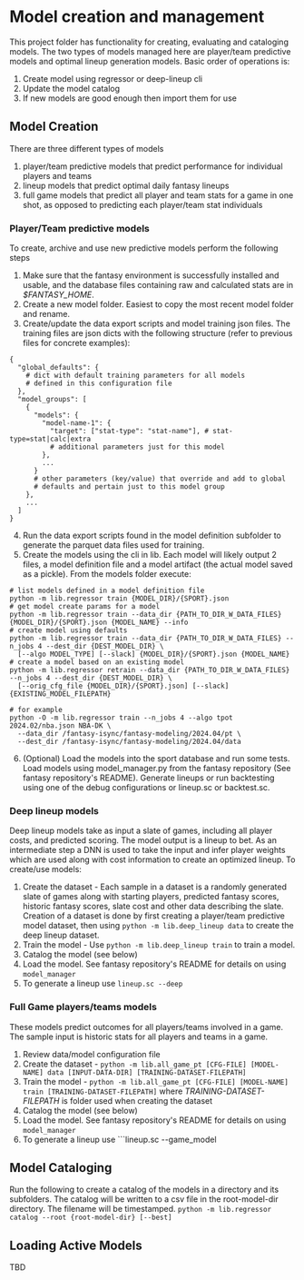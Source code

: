 # Model creation and management
This project folder has functionality for creating, evaluating and cataloging models. The
two types of models managed here are player/team predictive models and optimal lineup
generation models. Basic order of operations is:
1. Create model using regressor or deep-lineup cli
1. Update the model catalog
1. If new models are good enough then import them for use

## Model Creation
There are three different types of models
1. player/team predictive models that predict performance for individual players and teams
1. lineup models that predict optimal daily fantasy lineups
1. full game models that predict all player and team stats for a game in one shot, as opposed to predicting each player/team stat individuals

### Player/Team predictive models
To create, archive and use new predictive models perform the following steps

1. Make sure that the fantasy environment is successfully installed and usable, and the 
database files containing raw and calculated stats are in _$FANTASY_HOME_.
2. Create a new model folder. Easiest to copy the most recent model folder and rename.
3. Create/update the data export scripts and model training json files. The training files are json dicts with the following structure (refer to previous files for concrete examples):
```
{
  "global_defaults": {
    # dict with default training parameters for all models
    # defined in this configuration file
  },
  "model_groups": [
    {
      "models": {
        "model-name-1": {
          "target": ["stat-type": "stat-name"], # stat-type=stat|calc|extra
          # additional parameters just for this model
        },
        ...
      }
      # other parameters (key/value) that override and add to global 
      # defaults and pertain just to this model group
    },
    ...
  ]
}
```
4. Run the data export scripts found in the model definition subfolder to generate the parquet data files used for training.
5. Create the models using the cli in lib. Each model will likely output 2 files, a model definition file and a model artifact (the actual model saved as a pickle). From the models folder execute:
```
# list models defined in a model definition file
python -m lib.regressor train {MODEL_DIR}/{SPORT}.json
# get model create params for a model
python -m lib.regressor train --data_dir {PATH_TO_DIR_W_DATA_FILES} {MODEL_DIR}/{SPORT}.json {MODEL_NAME} --info
# create model using defaults
python -m lib.regressor train --data_dir {PATH_TO_DIR_W_DATA_FILES} --n_jobs 4 --dest_dir {DEST_MODEL_DIR} \
  [--algo MODEL_TYPE] [--slack] {MODEL_DIR}/{SPORT}.json {MODEL_NAME}
# create a model based on an existing model 
python -m lib.regressor retrain --data_dir {PATH_TO_DIR_W_DATA_FILES} --n_jobs 4 --dest_dir {DEST_MODEL_DIR} \
  [--orig_cfg_file {MODEL_DIR}/{SPORT}.json] [--slack] {EXISTING_MODEL_FILEPATH}

# for example
python -O -m lib.regressor train --n_jobs 4 --algo tpot 2024.02/nba.json NBA-DK \
  --data_dir /fantasy-isync/fantasy-modeling/2024.04/pt \
  --dest_dir /fantasy-isync/fantasy-modeling/2024.04/data
```
6. (Optional) Load the models into the sport database and run some tests. Load models using 
model_manager.py from the fantasy repository (See fantasy repository's README). 
Generate lineups or run backtesting using one of the debug configurations or lineup.sc or backtest.sc.

### Deep lineup models
Deep lineup models take as input a slate of games, including all player costs, and predicted scoring. The model output is a lineup to bet. As an intermediate step a DNN is used to take the input and infer player weights which are used along with cost information to create an optimized lineup. To create/use models:

1. Create the dataset - Each sample in a dataset is a randomly generated slate of games along with starting players, predicted fantasy scores, historic fantasy scores, slate cost and other data describing the slate. Creation of a dataset is done by first creating a player/team predictive model dataset, then using ```python -m lib.deep_lineup data``` to create the deep lineup dataset. 
1. Train the model - Use ```python -m lib.deep_lineup train``` to train a model.
1. Catalog the model (see below)
1. Load the model. See fantasy repository's README for details on using ```model_manager```
1. To generate a lineup use ```lineup.sc --deep```

### Full Game players/teams models
These models predict outcomes for all players/teams involved in a game. The sample input is historic stats for all players and teams in a game.

1. Review data/model configuration file
1. Create the dataset - ```python -m lib.all_game_pt [CFG-FILE] [MODEL-NAME] data [INPUT-DATA-DIR] [TRAINING-DATASET-FILEPATH]```
1. Train the model - ```python -m lib.all_game_pt [CFG-FILE] [MODEL-NAME] train [TRAINING-DATASET-FILEPATH]``` where _TRAINING-DATASET-FILEPATH_ is folder used when creating the dataset
1. Catalog the model (see below)
1. Load the model. See fantasy repository's README for details on using ```model_manager```
1. To generate a lineup use ```lineup.sc --game_model

## Model Cataloging
Run the following to create a catalog of the models in a directory and its subfolders. The catalog will be written to a csv file in the root-model-dir directory. The filename will be timestamped.
```python -m lib.regressor catalog --root {root-model-dir} [--best]```

## Loading Active Models
TBD
